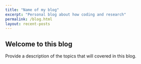 ```yaml
---
title: "Name of my blog"
excerpt: "Personal blog about how coding and research"
permalink: /blog.html
layout: recent-posts
---
```


## Welcome to this blog

Provide a description of the topics that will covered in this blog.


